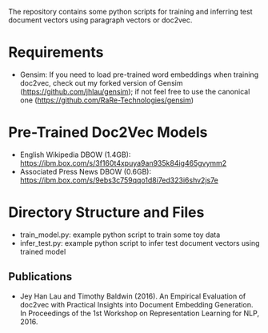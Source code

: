 The repository contains some python scripts for training and inferring test document vectors using paragraph vectors or doc2vec.

Requirements
============
* Gensim: If you need to load pre-trained word embeddings when training doc2vec, check out my forked version of Gensim (https://github.com/jhlau/gensim); if not feel free to use the canonical one (https://github.com/RaRe-Technologies/gensim)

Pre-Trained Doc2Vec Models
==========================
* English Wikipedia DBOW (1.4GB): https://ibm.box.com/s/3f160t4xpuya9an935k84ig465gvymm2
* Associated Press News DBOW (0.6GB): https://ibm.box.com/s/9ebs3c759qqo1d8i7ed323i6shv2js7e

Directory Structure and Files
=============================
* train_model.py: example python script to train some toy data
* infer_test.py: example python script to infer test document vectors using trained model

Publications
------------
* Jey Han Lau and Timothy Baldwin (2016). An Empirical Evaluation of doc2vec with Practical Insights into Document Embedding Generation. In Proceedings of the 1st Workshop on Representation Learning for NLP, 2016.
